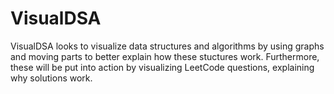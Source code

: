 # VisualDSA

VisualDSA looks to visualize data structures and algorithms by using graphs and moving parts to better explain how these stuctures work. Furthermore, these will be put into action by visualizing LeetCode questions, explaining why solutions work.
